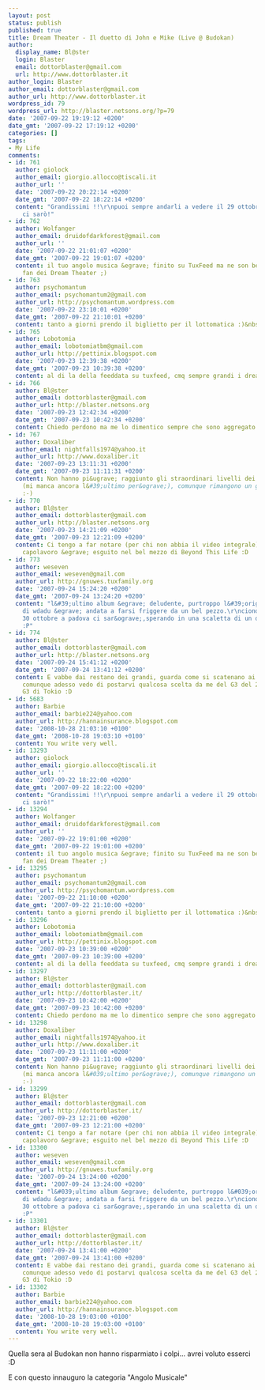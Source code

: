```yaml
---
layout: post
status: publish
published: true
title: Dream Theater - Il duetto di John e Mike (Live @ Budokan)
author:
  display_name: Bl@ster
  login: Blaster
  email: dottorblaster@gmail.com
  url: http://www.dottorblaster.it
author_login: Blaster
author_email: dottorblaster@gmail.com
author_url: http://www.dottorblaster.it
wordpress_id: 79
wordpress_url: http://blaster.netsons.org/?p=79
date: '2007-09-22 19:19:12 +0200'
date_gmt: '2007-09-22 17:19:12 +0200'
categories: []
tags:
- My Life
comments:
- id: 761
  author: giolock
  author_email: giorgio.allocco@tiscali.it
  author_url: ''
  date: '2007-09-22 20:22:14 +0200'
  date_gmt: '2007-09-22 18:22:14 +0200'
  content: "Grandissimi !!\r\npuoi sempre andarli a vedere il 29 ottobre a Milano.\r\nIo
    ci sarò!"
- id: 762
  author: Wolfanger
  author_email: druidofdarkforest@gmail.com
  author_url: ''
  date: '2007-09-22 21:01:07 +0200'
  date_gmt: '2007-09-22 19:01:07 +0200'
  content: il tuo angolo musica &egrave; finito su TuxFeed ma ne son ben felice essendo
    fan dei Dream Theater ;)
- id: 763
  author: psychomantum
  author_email: psychomantum2@gmail.com
  author_url: http://psychomantum.wordpress.com
  date: '2007-09-22 23:10:01 +0200'
  date_gmt: '2007-09-22 21:10:01 +0200'
  content: tanto a giorni prendo il biglietto per il lottomatica :)&nbsp;&nbsp;
- id: 765
  author: Lobotomia
  author_email: lobotomiatbm@gmail.com
  author_url: http://pettinix.blogspot.com
  date: '2007-09-23 12:39:38 +0200'
  date_gmt: '2007-09-23 10:39:38 +0200'
  content: al di la della feeddata su tuxfeed, cmq sempre grandi i dream theater :)
- id: 766
  author: Bl@ster
  author_email: dottorblaster@gmail.com
  author_url: http://blaster.netsons.org
  date: '2007-09-23 12:42:34 +0200'
  date_gmt: '2007-09-23 10:42:34 +0200'
  content: Chiedo perdono ma me lo dimentico sempre che sono aggregato :D
- id: 767
  author: Doxaliber
  author_email: nightfalls1974@yahoo.it
  author_url: http://www.doxaliber.it
  date: '2007-09-23 13:11:31 +0200'
  date_gmt: '2007-09-23 11:11:31 +0200'
  content: Non hanno pi&ugrave; raggiunto gli straordinari livelli dei primi tre album
    (mi manca ancora l&#39;ultimo per&ograve;), comunque rimangono un grande gruppo..
    :-)
- id: 770
  author: Bl@ster
  author_email: dottorblaster@gmail.com
  author_url: http://blaster.netsons.org
  date: '2007-09-23 14:21:09 +0200'
  date_gmt: '2007-09-23 12:21:09 +0200'
  content: Ci tengo a far notare (per chi non abbia il video integrale) che questo
    capolavoro &egrave; esguito nel bel mezzo di Beyond This Life :D
- id: 773
  author: weseven
  author_email: weseven@gmail.com
  author_url: http://gnuwes.tuxfamily.org
  date: '2007-09-24 15:24:20 +0200'
  date_gmt: '2007-09-24 13:24:20 +0200'
  content: "l&#39;ultimo album &egrave; deludente, purtroppo l&#39;originalit&agrave;
    di wdadu &egrave; andata a farsi friggere da un bel pezzo.\r\nciononostante il
    30 ottobre a padova ci sar&ograve;,sperando in una scaletta di un decennio fa
    :P"
- id: 774
  author: Bl@ster
  author_email: dottorblaster@gmail.com
  author_url: http://blaster.netsons.org
  date: '2007-09-24 15:41:12 +0200'
  date_gmt: '2007-09-24 13:41:12 +0200'
  content: E vabbe dai restano dei grandi, guarda come si scatenano ai concerti...
    comunque adesso vedo di postarvi qualcosa scelta da me del G3 del 2005, il superbo
    G3 di Tokio :D
- id: 5683
  author: Barbie
  author_email: barbie224@yahoo.com
  author_url: http://hannainsurance.blogspot.com
  date: '2008-10-28 21:03:10 +0100'
  date_gmt: '2008-10-28 19:03:10 +0100'
  content: You write very well.
- id: 13293
  author: giolock
  author_email: giorgio.allocco@tiscali.it
  author_url: ''
  date: '2007-09-22 18:22:00 +0200'
  date_gmt: '2007-09-22 18:22:00 +0200'
  content: "Grandissimi !!\r\npuoi sempre andarli a vedere il 29 ottobre a Milano.\r\nIo
    ci sarò!"
- id: 13294
  author: Wolfanger
  author_email: druidofdarkforest@gmail.com
  author_url: ''
  date: '2007-09-22 19:01:00 +0200'
  date_gmt: '2007-09-22 19:01:00 +0200'
  content: il tuo angolo musica &egrave; finito su TuxFeed ma ne son ben felice essendo
    fan dei Dream Theater ;)
- id: 13295
  author: psychomantum
  author_email: psychomantum2@gmail.com
  author_url: http://psychomantum.wordpress.com
  date: '2007-09-22 21:10:00 +0200'
  date_gmt: '2007-09-22 21:10:00 +0200'
  content: tanto a giorni prendo il biglietto per il lottomatica :)&nbsp;&nbsp;
- id: 13296
  author: Lobotomia
  author_email: lobotomiatbm@gmail.com
  author_url: http://pettinix.blogspot.com
  date: '2007-09-23 10:39:00 +0200'
  date_gmt: '2007-09-23 10:39:00 +0200'
  content: al di la della feeddata su tuxfeed, cmq sempre grandi i dream theater :)
- id: 13297
  author: Bl@ster
  author_email: dottorblaster@gmail.com
  author_url: http://dottorblaster.it/
  date: '2007-09-23 10:42:00 +0200'
  date_gmt: '2007-09-23 10:42:00 +0200'
  content: Chiedo perdono ma me lo dimentico sempre che sono aggregato :D
- id: 13298
  author: Doxaliber
  author_email: nightfalls1974@yahoo.it
  author_url: http://www.doxaliber.it
  date: '2007-09-23 11:11:00 +0200'
  date_gmt: '2007-09-23 11:11:00 +0200'
  content: Non hanno pi&ugrave; raggiunto gli straordinari livelli dei primi tre album
    (mi manca ancora l&#039;ultimo per&ograve;), comunque rimangono un grande gruppo..
    :-)
- id: 13299
  author: Bl@ster
  author_email: dottorblaster@gmail.com
  author_url: http://dottorblaster.it/
  date: '2007-09-23 12:21:00 +0200'
  date_gmt: '2007-09-23 12:21:00 +0200'
  content: Ci tengo a far notare (per chi non abbia il video integrale) che questo
    capolavoro &egrave; esguito nel bel mezzo di Beyond This Life :D
- id: 13300
  author: weseven
  author_email: weseven@gmail.com
  author_url: http://gnuwes.tuxfamily.org
  date: '2007-09-24 13:24:00 +0200'
  date_gmt: '2007-09-24 13:24:00 +0200'
  content: "l&#039;ultimo album &egrave; deludente, purtroppo l&#039;originalit&agrave;
    di wdadu &egrave; andata a farsi friggere da un bel pezzo.\r\nciononostante il
    30 ottobre a padova ci sar&ograve;,sperando in una scaletta di un decennio fa
    :P"
- id: 13301
  author: Bl@ster
  author_email: dottorblaster@gmail.com
  author_url: http://dottorblaster.it/
  date: '2007-09-24 13:41:00 +0200'
  date_gmt: '2007-09-24 13:41:00 +0200'
  content: E vabbe dai restano dei grandi, guarda come si scatenano ai concerti...
    comunque adesso vedo di postarvi qualcosa scelta da me del G3 del 2005, il superbo
    G3 di Tokio :D
- id: 13302
  author: Barbie
  author_email: barbie224@yahoo.com
  author_url: http://hannainsurance.blogspot.com
  date: '2008-10-28 19:03:00 +0100'
  date_gmt: '2008-10-28 19:03:00 +0100'
  content: You write very well.
---
```

<p>Quella sera al Budokan non hanno risparmiato i colpi... avrei voluto esserci :D</p>
<p>E con questo innauguro la categoria "Angolo Musicale"</p>
<p><object width="425" height="350" classid="clsid:d27cdb6e-ae6d-11cf-96b8-444553540000" codebase="http://download.macromedia.com/pub/shockwave/cabs/flash/swflash.cab#version=6,0,40,0"><param name="wmode" value="transparent" /><param name="src" value="http://www.youtube.com/v/dzzqlliTYBg" /><embed width="425" height="350" type="application/x-shockwave-flash" src="http://www.youtube.com/v/dzzqlliTYBg" wmode="transparent" /></object></p>
